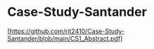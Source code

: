 # Case-Study-Santander

[https://github.com/rit2410/Case-Study-Santander/blob/main/CS1_Abstract.pdf]
